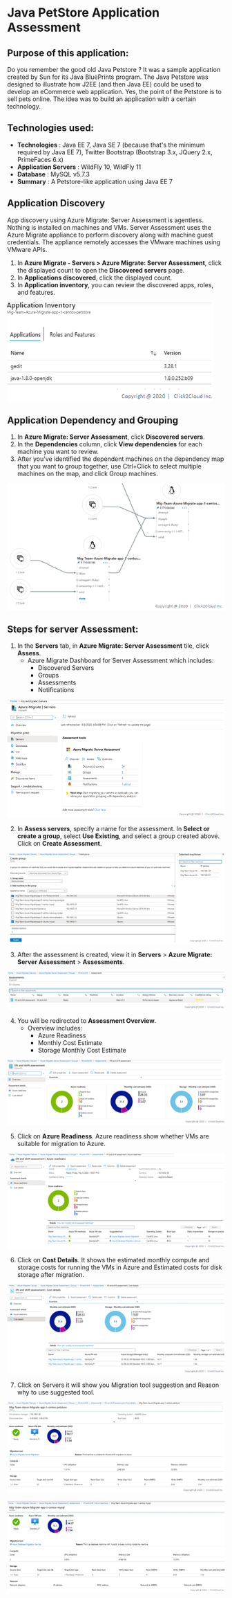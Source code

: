 # Java PetStore Application Assessment
## Purpose of this application:
Do you remember the good old Java Petstore ? It was a sample application created by Sun for its Java BluePrints program. The Java Petstore was designed to illustrate how J2EE (and then Java EE) could be used to develop an eCommerce web application. Yes, the point of the Petstore is to sell pets online. The idea was to build an application with a certain technology.

## Technologies used:
- **Technologies** : Java EE 7, Java SE 7 (because that's the minimum required by Java EE 7), Twitter Bootstrap (Bootstrap 3.x, JQuery 2.x, PrimeFaces 6.x)
- **Application Servers** : WildFly 10, WildFly 11
- **Database** : MySQL v5.7.3
- **Summary** : A Petstore-like application using Java EE 7

## **Application Discovery**
App discovery using Azure Migrate: Server Assessment is agentless. Nothing is installed on machines and VMs. Server Assessment uses the Azure Migrate appliance to perform discovery along with machine guest credentials. The appliance remotely accesses the VMware machines using VMware APIs.

1. In **Azure Migrate - Servers > Azure Migrate: Server Assessment**, click the displayed count to open the **Discovered servers** page.
2. In **Applications discovered**, click the displayed count.
3. In **Application inventory**, you can review the discovered apps, roles, and features.

<kbd>
  <img src="../images/java-petstore/application-discovery.png">
</kbd></p>

## Application Dependency and Grouping

1. In **Azure Migrate: Server Assessment**, click **Discovered servers**.
2. In the **Dependencies** column, click **View dependencies** for each machine you want to review.
3. After you've identified the dependent machines on the dependency map that you want to group together, use Ctrl+Click to select multiple machines on the map, and click Group machines.

<kbd>
  <img src="../images/java-petstore/application-dependency.png">
</kbd></p>

## Steps for server Assessment:

1. In the **Servers** tab, in **Azure Migrate: Server Assessment** tile, click **Assess**.
    - Azure Migrate Dashboard for Server Assessment which includes:
        - Discovered Servers
        - Groups
        - Assessments
        - Notifications

<kbd>
  <img src="../images/java-petstore/server-assessment-1.png">
</kbd></p>

2. In **Assess servers**, specify a name for the assessment. In **Select or create a group**, select **Use Existing**, and select a group created above. Click on **Create Assessment**.

<kbd>
  <img src="../images/java-petstore/server-assessment-2.png">
</kbd></p>

3. After the assessment is created, view it in **Servers** > **Azure Migrate: Server Assessment** > **Assessments**.

<kbd>
  <img src="../images/java-petstore/server-assessment-3.png">
</kbd></p>

4. You will be redirected to **Assessment Overview**.
    - Overview includes:
        - Azure Readiness
        - Monthly Cost Estimate
        - Storage Monthly Cost Estimate

<kbd>
  <img src="../images/java-petstore/server-assessment-4.png">
</kbd></p>

5. Click on **Azure Readiness**.
Azure readiness show whether VMs are suitable for migration to Azure.

<kbd>
  <img src="../images/java-petstore/server-assessment-5.png">
</kbd></p>

6. Click on **Cost Details**.
It shows the estimated monthly compute and storage costs for running the VMs in Azure and Estimated costs for disk storage after migration.

<kbd>
  <img src="../images/java-petstore/server-assessment-6.png">
</kbd></p>

7. Click on Servers it will show you Migration tool suggestion and Reason why to use suggested tool.

<kbd>
  <img src="../images/java-petstore/server-assessment-7.png">
</kbd></p>

<kbd>
  <img src="../images/java-petstore/server-assessment-8.png">
</kbd></p>